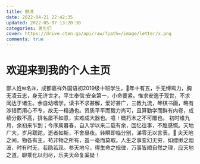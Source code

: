 ```yaml
---
title: 鲜洋
date: 2022-04-21 22:42:35
updated: 2022-05-07 13:20:30
categories: 男生们
cover: https://drive.cten.ga/api/raw/?path=/image/letter/x.png
comments: true
---
```

# 欢迎来到我的个人主页
鄙人姓`鲜`名`洋`，成都嘉祥外国语初2019级十班学生，年十有五，手无缚鸡力，胸无凌云志，身无济世才。平生奉信:安全第一，小命要紧。惟求安逸于现世，不求闻达于诸生。余自幼嗜学，读书不求甚解，爱好甚广，三教九流，琴棋书画，略有涉猎而用心不专，故无一精通也。资质平平而毅力尚可，且算勤学而鲜有内卷，成绩分数不高，排名屡不如意，实难成大器也。噫！概朽木之不可雕也。
初时维九月，余初来乍到；今序属暮春，自入学以来二载有余，回忆往事，不胜感慨。天地广大，岁月蹉跎，逝者如斯，不舍昼夜。转瞬即临分别，涕零无以言表。    夫天地之间，物各有主，苟非物之所有，虽一毫而莫取。人生之事变幻无穷，如缥缈之烟波，时有时无，若隐若现。参天地兮，得生命之规律，万事皆顺自然之理，应天地之道。聊乘化以归尽，乐夫天命复奚疑！